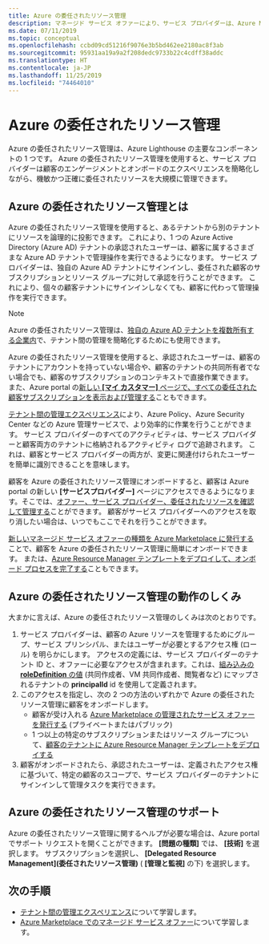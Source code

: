 ```yaml
---
title: Azure の委任されたリソース管理
description: マネージド サービス オファーにより、サービス プロバイダーは、Azure Marketplace で顧客にリソース管理オファーを販売することができます。
ms.date: 07/11/2019
ms.topic: conceptual
ms.openlocfilehash: ccbd09cd51216f9076e3b5bd462ee2180ac8f3ab
ms.sourcegitcommit: 95931aa19a9a2f208dedc9733b22c4cdff38addc
ms.translationtype: HT
ms.contentlocale: ja-JP
ms.lasthandoff: 11/25/2019
ms.locfileid: "74464010"
---
```

# <a name="azure-delegated-resource-management"></a>Azure の委任されたリソース管理

Azure の委任されたリソース管理は、Azure Lighthouse の主要なコンポーネントの 1 つです。 Azure の委任されたリソース管理を使用すると、サービス プロバイダーは顧客のエンゲージメントとオンボードのエクスペリエンスを簡略化しながら、機敏かつ正確に委任されたリソースを大規模に管理できます。

## <a name="what-is-azure-delegated-resource-management"></a>Azure の委任されたリソース管理とは

Azure の委任されたリソース管理を使用すると、あるテナントから別のテナントにリソースを論理的に投影できます。 これにより、1 つの Azure Active Directory (Azure AD) テナントの承認されたユーザーは、顧客に属するさまざまな Azure AD テナントで管理操作を実行できるようになります。 サービス プロバイダーは、独自の Azure AD テナントにサインインし、委任された顧客のサブスクリプションとリソース グループに対して承認を行うことができます。 これにより、個々の顧客テナントにサインインしなくても、顧客に代わって管理操作を実行できます。

> [!NOTE]
> Azure の委任されたリソース管理は、[独自の Azure AD テナントを複数所有する企業内](enterprise.md)で、テナント間の管理を簡略化するためにも使用できます。

Azure の委任されたリソース管理を使用すると、承認されたユーザーは、顧客のテナントにアカウントを持っていない場合や、顧客のテナントの共同所有者でない場合でも、顧客のサブスクリプションのコンテキストで直接作業できます。 また、Azure portal の[新しい **[マイ カスタマー]** ページで、すべての委任された顧客サブスクリプションを表示および管理する](../how-to/view-manage-customers.md)こともできます。

[テナント間の管理エクスペリエンス](cross-tenant-management-experience.md)により、Azure Policy、Azure Security Center などの Azure 管理サービスで、より効率的に作業を行うことができます。 サービス プロバイダーのすべてのアクティビティは、サービス プロバイダーと顧客両方のテナントに格納されるアクティビティ ログで追跡されます。 これは、顧客とサービス プロバイダーの両方が、変更に関連付けられたユーザーを簡単に識別できることを意味します。

顧客を Azure の委任されたリソース管理にオンボードすると、顧客は Azure portal の新しい **[サービスプロバイダー]** ページにアクセスできるようになります。そこでは、[オファー、サービス プロバイダー、委任されたリソースを確認して管理する](../how-to/view-manage-service-providers.md)ことができます。 顧客がサービス プロバイダーへのアクセスを取り消したい場合は、いつでもここでそれを行うことができます。

[新しいマネージド サービス オファーの種類を Azure Marketplace に発行する](../how-to/publish-managed-services-offers.md)ことで、顧客を Azure の委任されたリソース管理に簡単にオンボードできます。 または、[Azure Resource Manager テンプレートをデプロイして、オンボード プロセスを完了する](../how-to/onboard-customer.md)こともできます。

## <a name="how-azure-delegated-resource-management-works"></a>Azure の委任されたリソース管理の動作のしくみ

大まかに言えば、Azure の委任されたリソース管理のしくみは次のとおりです。

1. サービス プロバイダーは、顧客の Azure リソースを管理するためにグループ、サービス プリンシパル、またはユーザーが必要とするアクセス権 (ロール) を明らかにします。 アクセスの定義には、サービス プロバイダーのテナント ID と、オファーに必要なアクセスが含まれます。これは、[組み込みの **roleDefinition** の値](https://docs.microsoft.com/azure/role-based-access-control/built-in-roles) (共同作成者、VM 共同作成者、閲覧者など) にマップされるテナントの **principalId** id を使用して定義されます。
2. このアクセスを指定し、次の 2 つの方法のいずれかで Azure の委任されたリソース管理に顧客をオンボードします。
   - 顧客が受け入れる [Azure Marketplace の管理されたサービス オファーを発行する](../how-to/publish-managed-services-offers.md) (プライベートまたはパブリック)
   - 1 つ以上の特定のサブスクリプションまたはリソース グループについて、[顧客のテナントに Azure Resource Manager テンプレートをデプロイする](../how-to/onboard-customer.md)
3. 顧客がオンボードされたら、承認されたユーザーは、定義されたアクセス権に基づいて、特定の顧客のスコープで、サービス プロバイダーのテナントにサインインして管理タスクを実行できます。

## <a name="support-for-azure-delegated-resource-management"></a>Azure の委任されたリソース管理のサポート

Azure の委任されたリソース管理に関するヘルプが必要な場合は、Azure portal でサポート リクエストを開くことができます。 **[問題の種類]** では、 **[技術]** を選択します。 サブスクリプションを選択し、 **[Delegated Resource Management]\(委任されたリソース管理\)** ( **[管理と監視]** の下) を選択します。

## <a name="next-steps"></a>次の手順

- [テナント間の管理エクスペリエンス](cross-tenant-management-experience.md)について学習します。
- [Azure Marketplace でのマネージド サービス オファー](managed-services-offers.md)について学習します。